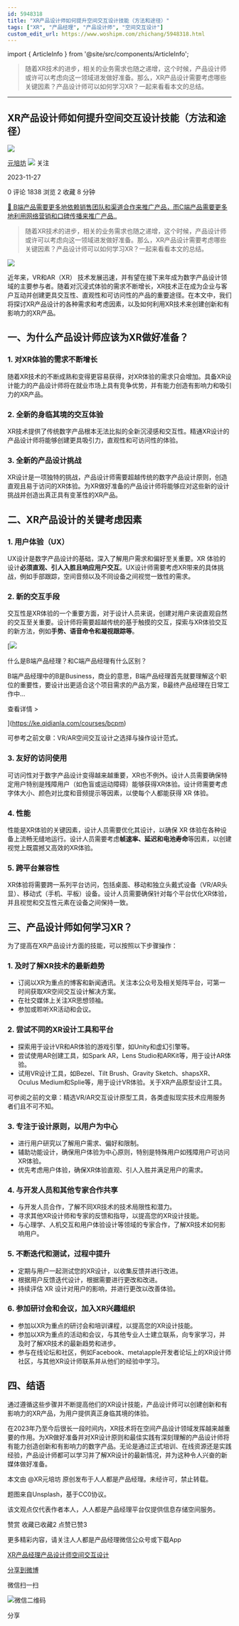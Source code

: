 ```yaml
---
id: 5948318
title: "XR产品设计师如何提升空间交互设计技能（方法和途径）"
tags: ["XR", "产品经理", "产品设计师", "空间交互设计"]
custom_edit_url: https://www.woshipm.com/zhichang/5948318.html
---
```

import { ArticleInfo } from '@site/src/components/ArticleInfo';

<ArticleInfo
    author="元培坊"
    authorLink="https://www.woshipm.com/u/992848"
    published="2023-11-27"
    views={1838}
    comments={0}
    collects={2}
/>

> 随着XR技术的进步，相关的业务需求也随之递增，这个时候，产品设计师或许可以考虑向这一领域进发做好准备。那么，XR产品设计需要考虑哪些关键因素？产品设计师可以如何学习XR？一起来看看本文的总结。

---

## XR产品设计师如何提升空间交互设计技能（方法和途径）

[![](https://static.woshipm.com/view/woshipm_api_def_20240807210613_5467.png?imageView2/1/w/72/h/72/q/100)](https://www.woshipm.com/u/992848)

[元培坊](https://www.woshipm.com/u/992848) ![](https://static.woshipm.com/tag/1101_1@2x.png) 关注

2023-11-27

0 评论 1838 浏览 2 收藏 8 分钟

[🔗 B端产品需要更多地依赖销售团队和渠道合作来推广产品，而C端产品需要更多地利用网络营销和口碑传播来推广产品..](https://ke.qidianla.com/courses/bcpm)

> 随着XR技术的进步，相关的业务需求也随之递增，这个时候，产品设计师或许可以考虑向这一领域进发做好准备。那么，XR产品设计需要考虑哪些关键因素？产品设计师可以如何学习XR？一起来看看本文的总结。

![](https://image.woshipm.com/2023/04/13/077fa3ba-d9de-11ed-8fc2-00163e0b5ff3.jpg)

近年来，VR和AR（XR） 技术发展迅速，并有望在接下来年成为数字产品设计领域的主要参与者。随着对沉浸式体验的需求不断增长，XR技术正在成为企业与客户互动并创建更具交互性、直观性和可访问性的产品的重要途径。在本文中，我们将探讨XR产品设计的各种需求和考虑因素，以及如何利用XR技术来创建创新和有影响力的XR产品。

## 一、为什么产品设计师应该为XR做好准备？

### 1\. 对XR体验的需求不断增长

随着XR技术的不断成熟和变得更容易获得，对XR体验的需求只会增加。具备XR设计能力的产品设计师将在就业市场上具有竞争优势，并有能力创造有影响力和吸引力的XR产品。

### 2\. 全新的身临其境的交互体验

XR技术提供了传统数字产品根本无法比拟的全新沉浸感和交互性。精通XR设计的产品设计师将能够创建更具吸引力，直观性和可访问性的体验。

### 3\. 全新的产品设计挑战

XR设计是一项独特的挑战，产品设计师需要超越传统的数字产品设计原则，创造直观且易于访问的XR体验。为XR做好准备的产品设计师将能够应对这些新的设计挑战并创造出真正具有变革性的XR产品。

## 二、XR产品设计的关键考虑因素

### 1\. 用户体验（UX）

UX设计是数字产品设计的基础，深入了解用户需求和偏好至关重要。XR 体验的设计**必须直观、引人入胜且响应用户交互**。UX设计师需要考虑XR带来的具体挑战，例如手部跟踪，空间音频以及不同设备之间视觉一致性的需求。

### 2\. 新的交互手段

交互性是XR体验的一个重要方面，对于设计人员来说，创建对用户来说直观自然的交互至关重要。设计师将需要超越传统的基于触摸的交互，探索与XR体验交互的新方法，例如**手势、语音命令和凝视跟踪等**。

[![](https://image.woshipm.com/2023/07/27/6f50fd24-2c7f-11ee-875d-00163e0b5ff3.png)

什么是B端产品经理？和C端产品经理有什么区别？

B端产品经理中的B是Business，商业的意思，B端产品经理首先就要理解这个职位的重要性，要设计出更适合这个项目需求的产品方案，B最终产品经理在日常工作中...

查看详情 >

](https://ke.qidianla.com/courses/bcpm)

可参考之前文章：VR/AR空间交互设计之选择与操作设计范式。

### 3\. 友好的访问使用

可访问性对于数字产品设计变得越来越重要，XR也不例外。设计人员需要确保特定用户特别是残障用户（如色盲或运动障碍）能够获得XR体验。设计师需要考虑字体大小、颜色对比度和音频提示等因素，以使每个人都能获得 XR 体验。

### 4\. 性能

性能是XR体验的关键因素，设计人员需要优化其设计，以确保 XR 体验在各种设备上流畅无缝地运行。设计人员需要考虑**帧速率、延迟和电池寿命**等因素，以创建视觉上既震撼又高效的XR体验。

### 5\. 跨平台兼容性

XR体验将需要跨一系列平台访问，包括桌面、移动和独立头戴式设备（VR/AR头显）、移动式（手机、平板）设备。设计人员需要确保针对每个平台优化XR体验，并且视觉和交互性元素在设备之间保持一致。

## 三、产品设计师如何学习XR？

为了提高在XR产品设计方面的技能，可以按照以下步骤操作：

### 1\. 及时了解XR技术的最新趋势

*   订阅以XR为重点的博客和新闻通讯。关注本公众号及相关矩阵平台，可第一时间获取XR空间交互设计解决方案。
*   在社交媒体上关注XR思想领袖。
*   参加或聆听XR活动和会议。

### 2\. 尝试不同的XR设计工具和平台

*   探索用于设计VR和AR体验的游戏引擎，如Unity和虚幻引擎等。
*   尝试使用AR创建工具，如Spark AR，Lens Studio和ARKit等，用于设计AR体验。
*   试用VR设计工具，如Bezel、Tilt Brush、Gravity Sketch、shapsXR、Oculus Medium和Splie等，用于设计VR体验。关于XR产品原型设计工具。

可参阅之前的文章：精选VR/AR交互设计原型工具，各类虚拟现实技术应用服务者们且不可不知。

### 3\. 专注于设计原则，以用户为中心

*   进行用户研究以了解用户需求、偏好和限制。
*   辅助功能设计，确保用户体验为中心原则，特别是特殊用户如残障用户可访问XR体验。
*   优先考虑用户体验，确保XR体验直观、引人入胜并满足用户的需求。

### 4\. 与开发人员和其他专家合作共享

*   与开发人员合作，了解不同XR技术的技术局限性和潜力。
*   寻求其他XR设计师和专家的反馈和指导，以提高您的XR设计技能。
*   与心理学、人机交互和用户体验设计等领域的专家合作，了解XR技术如何影响用户。

### 5\. 不断迭代和测试，过程中提升

*   定期与用户一起测试您的XR设计，以收集反馈并进行改进。
*   根据用户反馈迭代设计，根据需要进行更改和改进。
*   持续评估 XR 设计对用户的影响，并进行更改以改善体验。

### 6\. 参加研讨会和会议，加入XR兴趣组织

*   参加以XR为重点的研讨会和培训课程，以提高您的XR设计技能。
*   参加以XR为重点的活动和会议，与其他专业人士建立联系，向专家学习，并及时了解XR技术的最新趋势和进步。
*   参与在线论坛和社区，例如Facebook、meta\\apple开发者论坛上的XR设计师社区，与其他XR设计师联系并从他们的经验中学习。

## 四、结语

通过遵循这些步骤并不断提高他们的XR设计技能，产品设计师可以创建创新和有影响力的XR产品，为用户提供真正身临其境的体验。

在2023年乃至今后很长一段时间内，XR技术将在空间产品设计领域发挥越来越重要的作用。为XR做好准备并对XR设计原则和最佳实践有深刻理解的产品设计师将有能力创造创新和有影响力的数字产品。无论是通过正式培训、在线资源还是实践经验，产品设计师都可以学习并了解XR设计的最新情况，并为这种令人兴奋的新媒体做好准备。

本文由 @XR元培坊 原创发布于人人都是产品经理。未经许可，禁止转载。

题图来自Unsplash，基于CC0协议。

该文观点仅代表作者本人，人人都是产品经理平台仅提供信息存储空间服务。

赞赏 收藏已收藏2 点赞已赞3

更多精彩内容，请关注人人都是产品经理微信公众号或下载App

[XR](https://www.woshipm.com/tag/xr)[产品经理](https://www.woshipm.com/tag/pmd)[产品设计师](https://www.woshipm.com/tag/%e4%ba%a7%e5%93%81%e8%ae%be%e8%ae%a1%e5%b8%88)[空间交互设计](https://www.woshipm.com/tag/%e7%a9%ba%e9%97%b4%e4%ba%a4%e4%ba%92%e8%ae%be%e8%ae%a1)

[分享到微博](https://service.weibo.com/share/share.php?appkey=2775287854&title=XR产品设计师如何提升空间交互设计技能（方法和途径）&url=https://www.woshipm.com/zhichang/5948318.html&pic=https://image.woshipm.com/2023/04/13/077fa3ba-d9de-11ed-8fc2-00163e0b5ff3.jpg)

微信扫一扫

![微信二维码](https://api.pwmqr.com/qrcode/create/?url=https://www.woshipm.com/zhichang/5948318.html)

分享